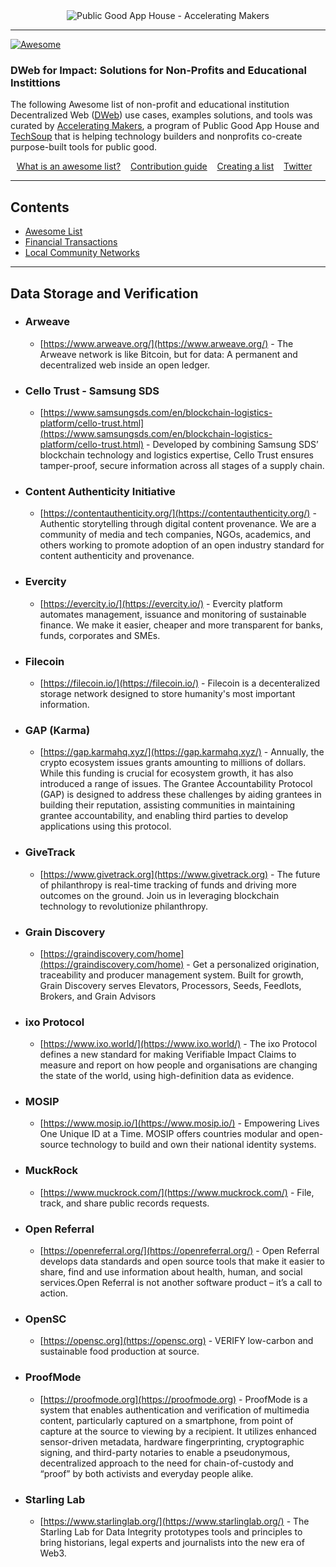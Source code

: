 <div align="center">
	<img src="media/Accel-Makers-Notion-Banner2.png" alt="Public Good App House - Accelerating Makers">
</div>

---

[![Awesome](https://awesome.re/badge.svg)](https://awesome.re)

### DWeb for Impact: Solutions for Non-Profits and Educational Instittions

The following Awesome list of non-profit and educational institution Decentralized Web ([DWeb](https://wiki.mozilla.org/Dweb)) use cases, examples solutions, and tools was curated by [Accelerating Makers](https://acceleratingmakers.publicgoodapphouse.org/), a program of Public Good App House and [TechSoup](https://www.techsoup.org/) that is helping technology builders and nonprofits co-create purpose-built tools for public good.

<p align="center">
	<a href="awesome.md">What is an awesome list?</a>&nbsp;&nbsp;&nbsp;
	<a href="contributing.md">Contribution guide</a>&nbsp;&nbsp;&nbsp;
	<a href="create-list.md">Creating a list</a>&nbsp;&nbsp;&nbsp;
	<a href="https://twitter.com/awesome__re">Twitter</a>&nbsp;&nbsp;&nbsp;
</p>

---

## Contents
- [Awesome List](readme.md)
- [Financial Transactions](#financial-transactions)
- [Local Community Networks](#local-community-networks)

---

## Data Storage and Verification

- ### Arweave
	- [https://www.arweave.org/](https://www.arweave.org/) - The Arweave network is like Bitcoin, but for data: A permanent and decentralized web inside an open ledger.
- ### Cello Trust - Samsung SDS
	- [https://www.samsungsds.com/en/blockchain-logistics-platform/cello-trust.html](https://www.samsungsds.com/en/blockchain-logistics-platform/cello-trust.html) - Developed by combining Samsung SDS’ blockchain technology and logistics expertise, Cello Trust ensures tamper-proof, secure information across all stages of a supply chain.
- ### Content Authenticity Initiative
	- [https://contentauthenticity.org/](https://contentauthenticity.org/) - Authentic storytelling through digital content provenance. We are a community of media and tech companies, NGOs, academics, and others working to promote adoption of an open industry standard for content authenticity and provenance.
- ### Evercity
	- [https://evercity.io/](https://evercity.io/) - Evercity platform automates management, issuance and monitoring of sustainable finance. We make it easier, cheaper and more transparent for banks, funds, corporates and SMEs.
- ### Filecoin
	- [https://filecoin.io/](https://filecoin.io/) - Filecoin is a decenteralized storage network designed to store humanity's most important information.
- ### GAP (Karma)
	- [https://gap.karmahq.xyz/](https://gap.karmahq.xyz/) - Annually, the crypto ecosystem issues grants amounting to millions of dollars. While this funding is crucial for ecosystem growth, it has also introduced a range of issues. The Grantee Accountability Protocol (GAP) is designed to address these challenges by aiding grantees in building their reputation, assisting communities in maintaining grantee accountability, and enabling third parties to develop applications using this protocol.
- ### GiveTrack
	- [https://www.givetrack.org](https://www.givetrack.org) - The future of philanthropy is real-time tracking of funds and driving more outcomes on the ground. Join us in leveraging blockchain technology to revolutionize philanthropy.

- ### Grain Discovery
	- [https://graindiscovery.com/home](https://graindiscovery.com/home) - Get a personalized origination, traceability and producer management system. Built for growth, Grain Discovery serves Elevators, Processors, Seeds, Feedlots, Brokers, and Grain Advisors

- ### ixo Protocol
	- [https://www.ixo.world/](https://www.ixo.world/) - The ixo Protocol defines a new standard for making Verifiable Impact Claims to measure and report on how people and organisations are changing the state of the world, using high-definition data as evidence.
- ### MOSIP
	- [https://www.mosip.io/](https://www.mosip.io/) - Empowering Lives One Unique ID at a Time. MOSIP offers countries modular and open-source technology to build and own their national identity systems.
- ### MuckRock
	- [https://www.muckrock.com/](https://www.muckrock.com/) - File, track, and share public records requests.
- ### Open Referral
	- [https://openreferral.org/](https://openreferral.org/) - Open Referral develops data standards and open source tools that make it easier to share, find and use information about health, human, and social services.Open Referral is not another software product – it’s a call to action.
- ### OpenSC
	- [https://opensc.org](https://opensc.org) - VERIFY low-carbon and sustainable food production at source.
- ### ProofMode
	- [https://proofmode.org](https://proofmode.org) - ProofMode is a system that enables authentication and verification of multimedia content, particularly captured on a smartphone, from point of capture at the source to viewing by a recipient. It utilizes enhanced sensor-driven metadata, hardware fingerprinting, cryptographic signing, and third-party notaries to enable a pseudonymous, decentralized approach to the need for chain-of-custody and “proof” by both activists and everyday people alike.
- ### Starling Lab
	- [https://www.starlinglab.org/](https://www.starlinglab.org/) - The Starling Lab for Data Integrity prototypes tools and principles to bring historians, legal experts and journalists into the new era of Web3.
